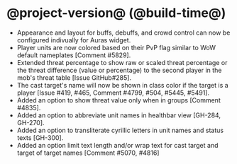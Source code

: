 # @project-version@ (@build-time@)

* Appearance and layout for buffs, debuffs, and crowd control can now be configured indivually for Auras widget.
* Player units are now colored based on their PvP flag similar to WoW default nameplates [Comment #5829].
* Extended threat percentage to show raw or scaled threat percentage or the threat difference (value or percentage) to the second player in the mob's threat table [Issue GitHub#285].
* The cast target's name will now be shown in class color if the target is a player [Issue #419, #465, Comment #4799, #504, #5445, #5491].
* Added an option to show threat value only when in groups [Comment #4835].
* Added an option to abbreviate unit names in healthbar view [GH-284, GH-270].
* Added an option to transliterate cyrillic letters in unit names and status texts [GH-300].
* Added an option limit text length and/or wrap text for cast target and target of target names [Comment #5070, #4816]